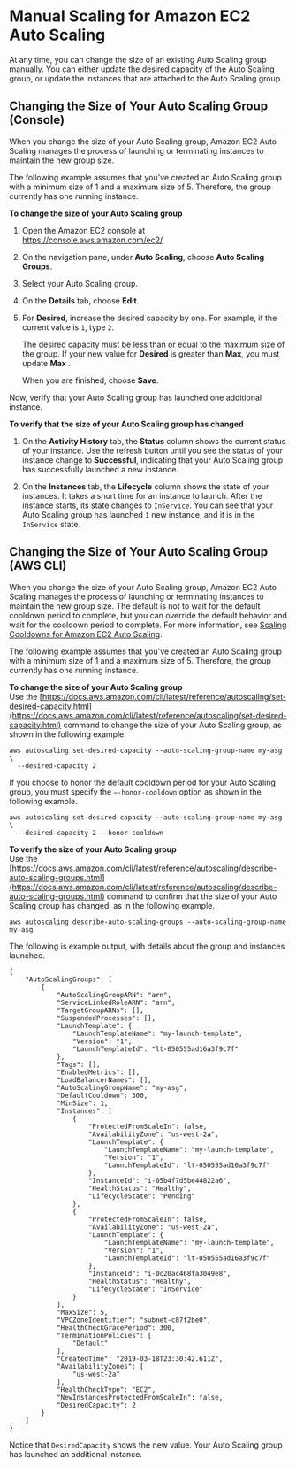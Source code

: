 # Manual Scaling for Amazon EC2 Auto Scaling<a name="as-manual-scaling"></a>

At any time, you can change the size of an existing Auto Scaling group manually\. You can either update the desired capacity of the Auto Scaling group, or update the instances that are attached to the Auto Scaling group\.

## Changing the Size of Your Auto Scaling Group \(Console\)<a name="as-manual-scaling-console"></a>

When you change the size of your Auto Scaling group, Amazon EC2 Auto Scaling manages the process of launching or terminating instances to maintain the new group size\.

The following example assumes that you've created an Auto Scaling group with a minimum size of 1 and a maximum size of 5\. Therefore, the group currently has one running instance\.

**To change the size of your Auto Scaling group**

1. Open the Amazon EC2 console at [https://console\.aws\.amazon\.com/ec2/](https://console.aws.amazon.com/ec2/)\.

1. On the navigation pane, under **Auto Scaling**, choose **Auto Scaling Groups**\.

1. Select your Auto Scaling group\.

1. On the **Details** tab, choose **Edit**\.

1. For **Desired**, increase the desired capacity by one\. For example, if the current value is `1`, type `2`\.

   The desired capacity must be less than or equal to the maximum size of the group\. If your new value for **Desired** is greater than **Max**, you must update **Max** \.

   When you are finished, choose **Save**\.

Now, verify that your Auto Scaling group has launched one additional instance\.

**To verify that the size of your Auto Scaling group has changed**

1. On the **Activity History** tab, the **Status** column shows the current status of your instance\. Use the refresh button until you see the status of your instance change to **Successful**, indicating that your Auto Scaling group has successfully launched a new instance\.

1. On the **Instances** tab, the **Lifecycle** column shows the state of your instances\. It takes a short time for an instance to launch\. After the instance starts, its state changes to `InService`\. You can see that your Auto Scaling group has launched `1` new instance, and it is in the `InService` state\.

## Changing the Size of Your Auto Scaling Group \(AWS CLI\)<a name="as-manual-scaling-aws-cli"></a>

When you change the size of your Auto Scaling group, Amazon EC2 Auto Scaling manages the process of launching or terminating instances to maintain the new group size\. The default is not to wait for the default cooldown period to complete, but you can override the default behavior and wait for the cooldown period to complete\. For more information, see [Scaling Cooldowns for Amazon EC2 Auto Scaling](Cooldown.md)\.

The following example assumes that you've created an Auto Scaling group with a minimum size of 1 and a maximum size of 5\. Therefore, the group currently has one running instance\.

**To change the size of your Auto Scaling group**  
Use the [https://docs.aws.amazon.com/cli/latest/reference/autoscaling/set-desired-capacity.html](https://docs.aws.amazon.com/cli/latest/reference/autoscaling/set-desired-capacity.html) command to change the size of your Auto Scaling group, as shown in the following example\.

```
aws autoscaling set-desired-capacity --auto-scaling-group-name my-asg \
  --desired-capacity 2
```

If you choose to honor the default cooldown period for your Auto Scaling group, you must specify the `–-honor-cooldown` option as shown in the following example\.

```
aws autoscaling set-desired-capacity --auto-scaling-group-name my-asg \
  --desired-capacity 2 --honor-cooldown
```

**To verify the size of your Auto Scaling group**  
Use the [https://docs.aws.amazon.com/cli/latest/reference/autoscaling/describe-auto-scaling-groups.html](https://docs.aws.amazon.com/cli/latest/reference/autoscaling/describe-auto-scaling-groups.html) command to confirm that the size of your Auto Scaling group has changed, as in the following example\.

```
aws autoscaling describe-auto-scaling-groups --auto-scaling-group-name my-asg
```

The following is example output, with details about the group and instances launched\.

```
{
    "AutoScalingGroups": [
        {
            "AutoScalingGroupARN": "arn",
            "ServiceLinkedRoleARN": "arn",
            "TargetGroupARNs": [],
            "SuspendedProcesses": [],
            "LaunchTemplate": {
                "LaunchTemplateName": "my-launch-template",
                "Version": "1",
                "LaunchTemplateId": "lt-050555ad16a3f9c7f"
            },
            "Tags": [],
            "EnabledMetrics": [],
            "LoadBalancerNames": [],
            "AutoScalingGroupName": "my-asg",
            "DefaultCooldown": 300,
            "MinSize": 1,
            "Instances": [
                {
                    "ProtectedFromScaleIn": false,
                    "AvailabilityZone": "us-west-2a",
                    "LaunchTemplate": {
                        "LaunchTemplateName": "my-launch-template",
                        "Version": "1",
                        "LaunchTemplateId": "lt-050555ad16a3f9c7f"
                    },
                    "InstanceId": "i-05b4f7d5be44822a6",
                    "HealthStatus": "Healthy",
                    "LifecycleState": "Pending"
                },
                {
                    "ProtectedFromScaleIn": false,
                    "AvailabilityZone": "us-west-2a",
                    "LaunchTemplate": {
                        "LaunchTemplateName": "my-launch-template",
                        "Version": "1",
                        "LaunchTemplateId": "lt-050555ad16a3f9c7f"
                    },
                    "InstanceId": "i-0c20ac468fa3049e8",
                    "HealthStatus": "Healthy",
                    "LifecycleState": "InService"
                }
            ],
            "MaxSize": 5,
            "VPCZoneIdentifier": "subnet-c87f2be0",
            "HealthCheckGracePeriod": 300,
            "TerminationPolicies": [
                "Default"
            ],
            "CreatedTime": "2019-03-18T23:30:42.611Z",
            "AvailabilityZones": [
                "us-west-2a"
            ],
            "HealthCheckType": "EC2",
            "NewInstancesProtectedFromScaleIn": false,
            "DesiredCapacity": 2
        }
    ]
}
```

Notice that `DesiredCapacity` shows the new value\. Your Auto Scaling group has launched an additional instance\.